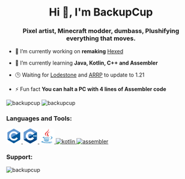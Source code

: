 <h1 align="center">Hi 👋, I'm BackupCup</h1>
<h3 align="center">Pixel artist, Minecraft modder, dumbass, Plushifying everything that moves.</h3>

- 🔭 I’m currently working on **remaking** [Hexed](https://github.com/BackupCup/hexed)

- 🌱 I’m currently learning **Java, Kotlin, C++ and Assembler**

- 🕒 Waiting for [Lodestone](https://github.com/LodestarMC/Lodestone/tree/1.21.1-fabric) and [ARRP](https://github.com/Devan-Kerman/ARRP) to update to 1.21

- ⚡ Fun fact **You can halt a PC with 4 lines of Assembler code**

<img src="https://github-readme-stats.vercel.app/api?username=backupcup&show_icons=true&theme=dark&locale=en" alt="backupcup" />
<img src="https://github-readme-stats.vercel.app/api/top-langs?username=backupcup&show_icons=true&theme=dark&locale=en&layout=compact" alt="backupcup" />

<h3 align="left">Languages and Tools:</h3>
<p align="left"> <a href="https://www.cprogramming.com/" target="_blank" rel="noreferrer"> <img src="https://raw.githubusercontent.com/devicons/devicon/master/icons/c/c-original.svg" alt="c" width="40" height="40"/> </a> <a href="https://www.w3schools.com/cpp/" target="_blank" rel="noreferrer"> <img src="https://raw.githubusercontent.com/devicons/devicon/master/icons/cplusplus/cplusplus-original.svg" alt="cplusplus" width="40" height="40"/> </a> <a href="https://www.java.com" target="_blank" rel="noreferrer"> <img src="https://raw.githubusercontent.com/devicons/devicon/master/icons/java/java-original.svg" alt="java" width="40" height="40"/> </a> <a href="https://kotlinlang.org" target="_blank" rel="noreferrer"> <img src="https://www.vectorlogo.zone/logos/kotlinlang/kotlinlang-icon.svg" alt="kotlin" width="40" height="40"/> </a> <a href="https://www.ibm.com/docs/en/aix/7.2?topic=aix-assembler-language-reference" target="_blank" rel="noreferrer"> <img src="https://static-00.iconduck.com/assets.00/assembly-icon-1024x1024-lc5e1bk1.png" alt="assembler" width="40" height="40"/> </a></p>

<h3 align="left">Support:</h3>
<p><a href="https://ko-fi.com/backupcup"> <img align="left" src="https://cdn.ko-fi.com/cdn/kofi3.png?v=3" height="50" width="210" alt="backupcup" /></a></p><br><br>

